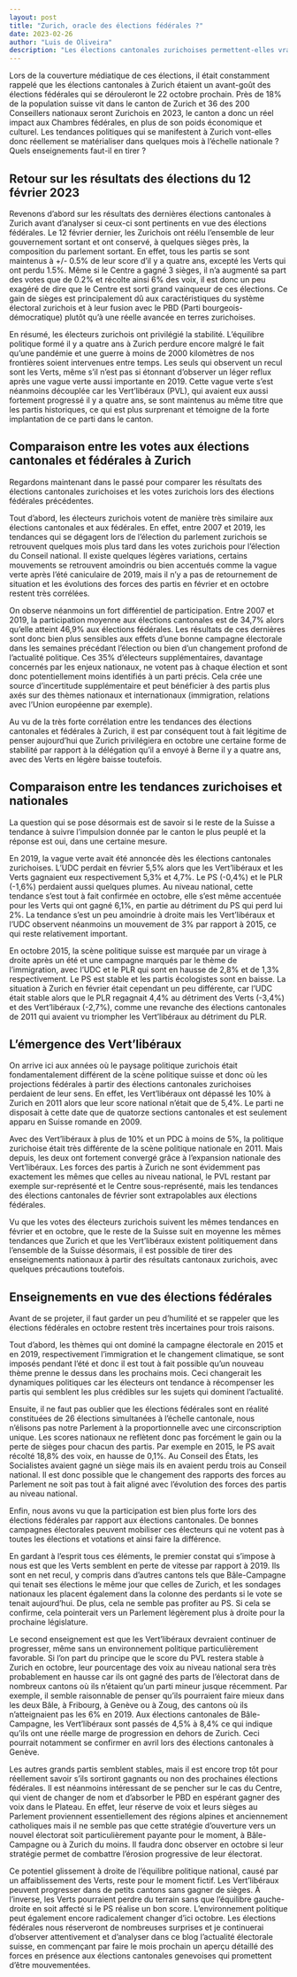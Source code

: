 ```yaml
---
layout: post
title: "Zurich, oracle des élections fédérales ?"
date: 2023-02-26
author: "Luis de Oliveira"
description: "Les élections cantonales zurichoises permettent-elles vraiment de prédire l’issue des élections fédérales ?"
---
```


Lors de la couverture médiatique de ces élections, il était constamment rappelé que les élections cantonales à Zurich étaient un avant-goût des élections fédérales qui se dérouleront le 22 octobre prochain. Près de 18% de la population suisse vit dans le canton de Zurich et 36 des 200 Conseillers nationaux seront Zurichois en 2023, le canton a donc un réel impact aux Chambres fédérales, en plus de son poids économique et culturel. Les tendances politiques qui se manifestent à Zurich vont-elles donc réellement se matérialiser dans quelques mois à l’échelle nationale ? Quels enseignements faut-il en tirer ?

## Retour sur les résultats des élections du 12 février 2023

Revenons d’abord sur les résultats des dernières élections cantonales à Zurich avant d’analyser si ceux-ci sont pertinents en vue des élections fédérales. Le 12 février dernier, les Zurichois ont réélu l’ensemble de leur gouvernement sortant et ont conservé, à quelques sièges près, la composition du parlement sortant. En effet, tous les partis se sont maintenus à +/- 0.5% de leur score d’il y a quatre ans, excepté les Verts qui ont perdu 1.5%. Même si le Centre a gagné 3 sièges, il n’a augmenté sa part des votes que de 0.2% et récolte ainsi 6% des voix, il est donc un peu exagéré de dire que le Centre est sorti grand vainqueur de ces élections. Ce gain de sièges est principalement dû aux caractéristiques du système électoral zurichois et à leur fusion avec le PBD (Parti bourgeois-démocratique) plutôt qu’à une réelle avancée en terres zurichoises. 

En résumé, les électeurs zurichois ont privilégié la stabilité. L’équilibre politique formé il y a quatre ans à Zurich perdure encore malgré le fait qu’une pandémie et une guerre à moins de 2000 kilomètres de nos frontières soient intervenues entre temps. Les seuls qui observent un recul sont les Verts, même s’il n’est pas si étonnant d’observer un léger reflux après une vague verte aussi importante en 2019. Cette vague verte s’est néanmoins découplée car les Vert’libéraux (PVL), qui avaient eux aussi fortement progressé il y a quatre ans, se sont maintenus au même titre que les partis historiques, ce qui est plus surprenant et témoigne de la forte implantation de ce parti dans le canton. 

## Comparaison entre les votes aux élections cantonales et fédérales à Zurich

Regardons maintenant dans le passé pour comparer les résultats des élections cantonales zurichoises et les votes zurichois lors des élections fédérales précédentes. 

Tout d’abord, les électeurs zurichois votent de manière très similaire aux élections cantonales et aux fédérales. En effet, entre 2007 et 2019, les tendances qui se dégagent lors de l’élection du parlement zurichois se retrouvent quelques mois plus tard dans les votes zurichois pour l’élection du Conseil national. Il existe quelques légères variations, certains mouvements se retrouvent amoindris ou bien accentués comme la vague verte après l’été caniculaire de 2019, mais il n’y a pas de retournement de situation et les évolutions des forces des partis en février et en octobre restent très corrélées. 

On observe néanmoins un fort différentiel de participation. Entre 2007 et 2019, la participation moyenne aux élections cantonales est de 34,7% alors qu’elle atteint 46,9% aux élections fédérales. Les résultats de ces dernières sont donc bien plus sensibles aux effets d’une bonne campagne électorale dans les semaines précédant l’élection ou bien d’un changement profond de l’actualité politique. Ces 35% d’électeurs supplémentaires, davantage concernés par les enjeux nationaux, ne votent pas à chaque élection et sont donc potentiellement moins identifiés à un parti précis. Cela crée une source d’incertitude supplémentaire et peut bénéficier à des partis plus axés sur des thèmes nationaux et internationaux (immigration, relations avec l’Union européenne par exemple). 

Au vu de la très forte corrélation entre les tendances des élections cantonales et fédérales à Zurich, il est par conséquent tout à fait légitime de penser aujourd’hui que Zurich privilégiera en octobre une certaine forme de stabilité par rapport à la délégation qu’il a envoyé à Berne il y a quatre ans, avec des Verts en légère baisse toutefois. 

## Comparaison entre les tendances zurichoises et nationales
La question qui se pose désormais est de savoir si le reste de la Suisse a tendance à suivre l’impulsion donnée par le canton le plus peuplé et la réponse est oui, dans une certaine mesure. 

En 2019, la vague verte avait été annoncée dès les élections cantonales zurichoises. L’UDC perdait en février 5,5% alors que les Vert’libéraux et les Verts gagnaient eux respectivement 5,3% et 4,7%. Le PS (-0,4%) et le PLR (-1,6%) perdaient aussi quelques plumes. Au niveau national, cette tendance s’est tout à fait confirmée en octobre, elle s’est même accentuée pour les Verts qui ont gagné 6,1%, en partie au détriment du PS qui perd lui 2%. La tendance s’est un peu amoindrie à droite mais les Vert’libéraux et l’UDC observent néanmoins un mouvement de 3% par rapport à 2015, ce qui reste relativement important. 

En octobre 2015, la scène politique suisse est marquée par un virage à droite après un été et une campagne marqués par le thème de l’immigration, avec l’UDC et le PLR qui sont en hausse de 2,8% et de 1,3% respectivement. Le PS est stable et les partis écologistes sont en baisse. La situation à Zurich en février était cependant un peu différente, car l’UDC était stable alors que le PLR regagnait 4,4% au détriment des Verts (-3,4%) et des Vert’libéraux (-2,7%), comme une revanche des élections cantonales de 2011 qui avaient vu triompher les Vert’libéraux au détriment du PLR. 

## L’émergence des Vert’libéraux
On arrive ici aux années où le paysage politique zurichois était fondamentalement différent de la scène politique suisse et donc où les projections fédérales à partir des élections cantonales zurichoises perdaient de leur sens. En effet, les Vert’libéraux ont dépassé les 10% à Zurich en 2011 alors que leur score national n’était que de 5,4%. Le parti ne disposait à cette date que de quatorze sections cantonales et est seulement apparu en Suisse romande en 2009.

Avec des Vert’libéraux à plus de 10% et un PDC à moins de 5%, la politique zurichoise était très différente de la scène politique nationale en 2011. Mais depuis, les deux ont fortement convergé grâce à l’expansion nationale des Vert’libéraux. Les forces des partis à Zurich ne sont évidemment pas exactement les mêmes que celles au niveau national, le PVL restant par exemple sur-représenté et le Centre sous-représenté, mais les tendances des élections cantonales de février sont extrapolables aux élections fédérales.

Vu que les votes des électeurs zurichois suivent les mêmes tendances en février et en octobre, que le reste de la Suisse suit en moyenne les mêmes tendances que Zurich et que les Vert’libéraux existent politiquement dans l’ensemble de la Suisse désormais, il est possible de tirer des enseignements nationaux à partir des résultats cantonaux zurichois, avec quelques précautions toutefois.  

## Enseignements en vue des élections fédérales

Avant de se projeter, il faut garder un peu d’humilité et se rappeler que les élections fédérales en octobre restent très incertaines pour trois raisons. 

Tout d’abord, les thèmes qui ont dominé la campagne électorale en 2015 et en 2019, respectivement l’immigration et le changement climatique, se sont imposés pendant l’été et donc il est tout à fait possible qu’un nouveau thème prenne le dessus dans les prochains mois. Ceci changerait les dynamiques politiques car les électeurs ont tendance à récompenser les partis qui semblent les plus crédibles sur les sujets qui dominent l’actualité. 

Ensuite, il ne faut pas oublier que les élections fédérales sont en réalité constituées de 26 élections simultanées à l’échelle cantonale, nous n’élisons pas notre Parlement à la proportionnelle avec une circonscription unique. Les scores nationaux ne reflètent donc pas forcément le gain ou la perte de sièges pour chacun des partis. Par exemple en 2015, le PS avait récolté 18,8% des voix, en hausse de 0,1%. Au Conseil des États, les Socialistes avaient gagné un siège mais ils en avaient perdu trois au Conseil national. Il est donc possible que le changement des rapports des forces au Parlement ne soit pas tout à fait aligné avec l’évolution des forces des partis au niveau national. 

Enfin, nous avons vu que la participation est bien plus forte lors des élections fédérales par rapport aux élections cantonales. De bonnes campagnes électorales peuvent mobiliser ces électeurs qui ne votent pas à toutes les élections et votations et ainsi faire la différence.

En gardant à l’esprit tous ces éléments, le premier constat qui s’impose à nous est que les Verts semblent en perte de vitesse par rapport à 2019. Ils sont en net recul, y compris dans d’autres cantons tels que Bâle-Campagne qui tenait ses élections le même jour que celles de Zurich, et les sondages nationaux les placent également dans la colonne des perdants si le vote se tenait aujourd’hui. De plus, cela ne semble pas profiter au PS. Si cela se confirme, cela pointerait vers un Parlement légèrement plus à droite pour la prochaine législature. 

Le second enseignement est que les Vert’libéraux devraient continuer de progresser, même sans un environnement politique particulièrement favorable. Si l’on part du principe que le score du PVL restera stable à Zurich en octobre, leur pourcentage des voix au niveau national sera très probablement en hausse car ils ont gagné des parts de l’électorat dans de nombreux cantons où ils n’étaient qu’un parti mineur jusque récemment. Par exemple, il semble raisonnable de penser qu’ils pourraient faire mieux dans les deux Bâle, à Fribourg, à Genève ou à Zoug, des cantons où ils n’atteignaient pas les 6% en 2019. Aux élections cantonales de Bâle-Campagne, les Vert’libéraux sont passés de 4,5% à 8,4% ce qui indique qu’ils ont une réelle marge de progression en dehors de Zurich. Ceci pourrait notamment se confirmer en avril lors des élections cantonales à Genève. 

Les autres grands partis semblent stables, mais il est encore trop tôt pour réellement savoir s’ils sortiront gagnants ou non des prochaines élections fédérales. Il est néanmoins intéressant de se pencher sur le cas du Centre, qui vient de changer de nom et d’absorber le PBD en espérant gagner des voix dans le Plateau. En effet, leur réserve de voix et leurs sièges au Parlement proviennent essentiellement des régions alpines et anciennement catholiques mais il ne semble pas que cette stratégie d’ouverture vers un nouvel électorat soit particulièrement payante pour le moment, à Bâle-Campagne ou à Zurich du moins. Il faudra donc observer en octobre si leur stratégie permet de combattre l’érosion progressive de leur électorat.

Ce potentiel glissement à droite de l’équilibre politique national, causé par un affaiblissement des Verts, reste pour le moment fictif. Les Vert’libéraux peuvent progresser dans de petits cantons sans gagner de sièges. À l’inverse, les Verts pourraient perdre du terrain sans que l’équilibre gauche-droite en soit affecté si le PS réalise un bon score. L’environnement politique peut également encore radicalement changer d’ici octobre. Les élections fédérales nous réserveront de nombreuses surprises et je continuerai d’observer attentivement et d’analyser dans ce blog l’actualité électorale suisse, en commençant par faire le mois prochain un aperçu détaillé des forces en présence aux élections cantonales genevoises qui promettent d’être mouvementées.